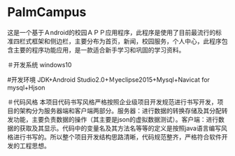 # PalmCampus
  这是一个基于Ａndroid的校园ＡＰＰ应用程序，此程序是使用了目前最流行的标准四栏式框架和侧边栏，主要分布为首页，新闻，校园服务，个人中心，此程序包含主要的程序功能应用，是一款适合新手学习和巩固的学习资料。


＃开发系统
  windows10
  
 #开发环境
  JDK+Android Studio2.0+Ｍyeclipse2015+Mysql+Navicat for mysql+Hjson
 
 ＃代码风格
  本项目代码书写风格严格按照企业级项目开发规范进行书写开发，项目的架构分为服务器端和客户端两部分。服务器：进行数据的转换存储及其分配转发功能，主要负责数据的操作（其主要是json的虚拟数据测试）。客户端：进行数据的获取及其显示。代码中的变量名及其方法名等等的定义是按照java语言编写风格进行书写的。所以整个项目开发结构思路清晰，代码规范整齐，严格符合软件开发的工程思想。

